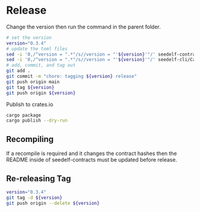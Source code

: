 # Release

Change the version then run the command in the parent folder.

```bash
# set the version
version="0.3.4"
# update the toml files
sed -i '0,/^version = ".*"/s//version = "'${version}'"/' seedelf-contracts/aiken.toml
sed -i '0,/^version = ".*"/s//version = "'${version}'"/' seedelf-cli/Cargo.toml
# add, commit, and tag out
git add .
git commit -m "chore: tagging ${version} release"
git push origin main
git tag ${version}
git push origin ${version}
```

Publish to crates.io

```bash
cargo package
cargo publish --dry-run
```

## Recompiling

If a recompile is required and it changes the contract hashes then the README inside of seedelf-contracts must be updated before release.

## Re-releasing Tag

```bash
version="0.3.4"
git tag -d ${version}
git push origin --delete ${version}
```
